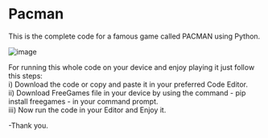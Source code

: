 # Pacman
This is the complete code for a famous game called PACMAN using Python.

![image](https://user-images.githubusercontent.com/94488557/190840594-49add01a-6434-4858-941e-3e86e2427333.png)

For running this whole code on your device and enjoy playing it just follow this steps:  
i) Download the code or copy and paste it in your preferred Code Editor.               
ii) Download FreeGames file in your device by using the command - pip install freegames - in your command prompt.           
iii) Now run the code in your Editor and Enjoy it.

-Thank you.
